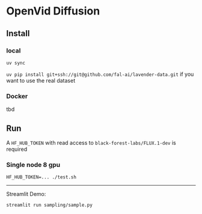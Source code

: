 # OpenVid Diffusion

## Install
### local
`uv sync`

`uv pip install git+ssh://git@github.com/fal-ai/lavender-data.git` if you want to use the real dataset

### Docker
tbd


## Run
A `HF_HUB_TOKEN` with read access to `black-forest-labs/FLUX.1-dev` is required

### Single node 8 gpu
`HF_HUB_TOKEN=... ./test.sh`

---

Streamlit Demo:

```
streamlit run sampling/sample.py
```
